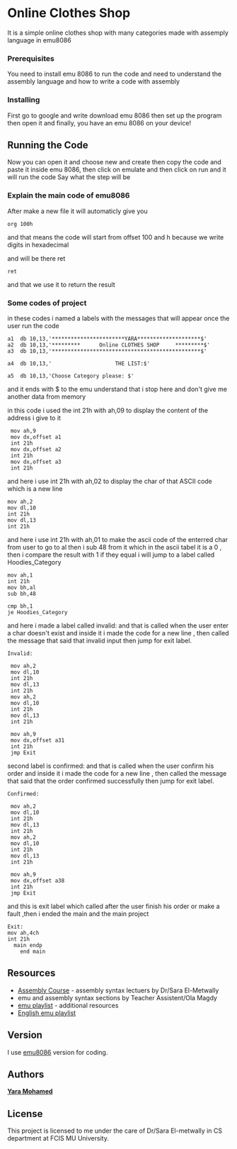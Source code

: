 # Online Clothes Shop

It is a simple online clothes shop with many categories made with assemply language in emu8086


### Prerequisites

You need to install emu 8086 to run the code 
and need to understand the assembly language and how to write a code with assembly

### Installing

First go to google and write download emu 8086
then set up the program
then open it and finally, you have an emu 8086 on your device!


## Running the Code

Now you can open it and choose new and create then copy the code and paste it inside emu 8086,
then click on emulate and then click on run and it will run the code
Say what the step will be

### Explain the main code of emu8086

After make a new file it will automaticly give you 

```
org 100h
```
and that means the code will start from offset 100 and h because we write digits in hexadecimal

and will be there ret

```
ret
```
and that we use it to return the result


### Some codes of project

in these codes i named a labels with the messages that will appear once the user run the code

```
a1  db 10,13,'***********************YARA********************$'
a2  db 10,13,'*********      Online CLOTHES SHOP     *********$' 
a3  db 10,13,'***********************************************$'

a4  db 10,13,'                    THE LIST:$'

a5  db 10,13,'Choose Category please: $'
```
and it ends with $ to the emu understand that i stop here and don't give me another data from memory

in this code i used the int 21h with ah,09 to display the content of the address i give to it 
```
 mov ah,9
 mov dx,offset a1
 int 21h
 mov dx,offset a2
 int 21h                
 mov dx,offset a3
 int 21h         
```
and here i use int 21h with ah,02 to display the char of that ASCII code which is a new line
 ```
 mov ah,2
 mov dl,10
 int 21h
 mov dl,13
 int 21h 
```

and here i use int 21h with ah,01 to make the ascii code of the enterred char from user to go to al then i sub  48 from it which in the ascii tabel it is a 0 ,
then i compare the result with 1
if they equal i will jump to a label called Hoodies_Category 
 ```
 mov ah,1
 int 21h                
 mov bh,al
 sub bh,48
 
 cmp bh,1
 je Hoodies_Category
```

and here i made a label called invalid: and that is called when the user enter a char doesn't exist and inside it i made the code for a new line ,
then called the message that said that invalid input then jump for exit label.
```
Invalid:

 mov ah,2
 mov dl,10
 int 21h
 mov dl,13
 int 21h 
 mov ah,2
 mov dl,10
 int 21h
 mov dl,13
 int 21h 
 
 mov ah,9
 mov dx,offset a31
 int 21h
 jmp Exit
```
second label is confirmed: and that is called when the user confirm his order and inside it i made the code for a new line ,
then called the message that said that the order confirmed successfully then jump for exit label.
``` 
Confirmed:

 mov ah,2
 mov dl,10
 int 21h
 mov dl,13
 int 21h 
 mov ah,2
 mov dl,10
 int 21h
 mov dl,13
 int 21h 
 
 mov ah,9
 mov dx,offset a38
 int 21h
 jmp Exit 
```

and this is exit label which called after the user finish his order or make a fault ,then i ended the main and the main project
 ```
 Exit:
 mov ah,4ch
 int 21h
   main endp
     end main 
``` 

## Resources

*  [Assembly Course](https://youtube.com/playlist?list=PLfpF16M7eBGOzTukzFTwUii3B1PQQD022&si=LkhAjjS15db4mF4G) - assembly syntax lectuers by Dr/Sara El-Metwally
*  emu and assembly syntax sections by Teacher Assistent/Ola Magdy
* [emu playlist](https://youtube.com/playlist?list=PL9YV3aQrrVgCFS3UxYk-9dbXkvT3NS04c&si=6vKMXTr2pWJG6aux) - additional resources
* [English emu playlist](https://youtube.com/playlist?list=PLEacQ4Oes1V1q-LQh9i0O71aDftqPAqzS&si=WBuqQ7DUP7ALb5Ao) 


## Version

I use [emu8086](https://emu8086-microprocessor-emulator.en.softonic.com/download) version for coding.  

## Authors

[ **Yara Mohamed**](https://github.com/theyara)



## License

This project is licensed to me under the care of Dr/Sara El-metwally in CS department at FCIS MU University.

